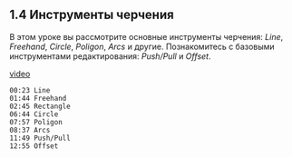 ## 1.4 Инструменты черчения

В этом уроке вы рассмотрите основные инструменты черчения: _Line_, _Freehand_, _Circle_, _Poligon_, _Arcs_ и другие. Познакомитесь с базовыми инструментами редактирования: _Push/Pull_ и _Offset_.

[video](https://player.softculture.cc/embed/online/SKC/SKC_85.27.04_L1-4_Drawing_Modeling_Tools)

``` chapters
00:23 Line
01:44 Freehand
02:45 Rectangle
06:44 Circle
07:57 Poligon
08:37 Arcs
11:49 Push/Pull
12:55 Offset
```